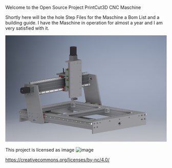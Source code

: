 Welcome to the Open Source Project PrintCut3D CNC Maschine

Shortly here will be the hole Step Files for the Maschine a Bom List and a building guide. I have the Maschine in operation for almost a year and I am very satisfied with it. 

![PrintCut3D CNC](https://github.com/flybasti/PrintCut3D-CNC/blob/9f335cc5e37ae0fcaeacb31115ba7858e9e7db33/cnc.jpg)

This project is licensed as image
![image](https://github.com/flybasti/PrintCut3D-CNC-Fr-se/assets/99893520/7a0d3cca-0b39-4d3c-9407-bddf9b343ce8)

https://creativecommons.org/licenses/by-nc/4.0/
